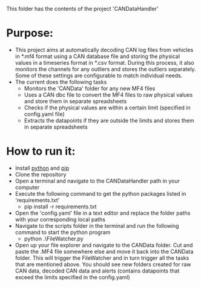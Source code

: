This folder has the contents of the project 'CANDataHandler'

# Purpose:
* This project aims at automatically decoding CAN log files from vehicles in *.mf4 format using a CAN database file and storing the physical values in a timeseries format in *.csv format. During this process, it also monitors the channels for any outliers and stores the outliers separately. Some of these settings are configurable to match individual needs.
* The current does the following tasks
    * Monitors the 'CANData' folder for any new MF4 files
    * Uses a CAN dbc file to convert the MF4 files to raw physical values and store them in separate spreadsheets
    * Checks if the physical values are within a certain limit (specified in config.yaml file)
    * Extracts the datapoints if they are outside the limits and stores them in separate spreadsheets

# How to run it:
* Install [python](https://www.python.org/downloads/) and [pip](https://pip.pypa.io/en/stable/installation/)
* Clone the repository
* Open a terminal and navigate to the CANDataHandler path in your computer
* Execute the following command to get the python packages listed in 'requirements.txt'
    * pip install -r requirements.txt
* Open the 'config.yaml' file in a text editor and replace the folder paths with your corresponding local paths
* Navigate to the scripts folder in the terminal and run the following command to start the python program
    * python .\FileWatcher.py
* Open up your file explorer and navigate to the CANData folder. Cut and paste the .MF4 file somewhere else and move it back into the CANData
  folder. This will trigger the FileWatcher and in turn trigger all the tasks that are mentioned above. You should see new folders created for
  raw CAN data, decoded CAN data and alerts (contains datapoints that exceed the limits specified in the config.yaml)
